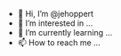 - 👋 Hi, I’m @jehoppert
- 👀 I’m interested in ...
- 🌱 I’m currently learning ...
- 📫 How to reach me ...
